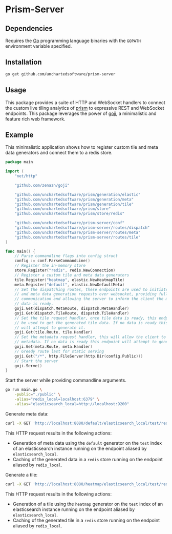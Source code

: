 # Prism-Server

## Dependencies

Requires the [Go](https://golang.org/) programming language binaries with the `GOPATH` environment variable specified.

## Installation

```bash
go get github.com/unchartedsoftware/prism-server
```

## Usage

This package provides a suite of HTTP and WebSocket handlers to connect the custom live tiling analytics of [prism](https://github.com/unchartedsoftware/prism/) to expressive REST and WebSocket endpoints. This package leverages the power of [goji](https://goji.io/), a minimalistic and feature rich web framework.

## Example

This minimalistic application shows how to register custom tile and meta data generators and connect them to a redis store.

```go
package main

import (
	"net/http"

    "github.com/zenazn/goji"

	"github.com/unchartedsoftware/prism/generation/elastic"
	"github.com/unchartedsoftware/prism/generation/meta"
	"github.com/unchartedsoftware/prism/generation/tile"
	"github.com/unchartedsoftware/prism/store"
	"github.com/unchartedsoftware/prism/store/redis"

	"github.com/unchartedsoftware/prism-server/conf"
	"github.com/unchartedsoftware/prism-server/routes/dispatch"
	"github.com/unchartedsoftware/prism-server/routes/meta"
	"github.com/unchartedsoftware/prism-server/routes/tile"
)

func main() {
	// Parse commandline flags into config struct
	config := conf.ParseCommandLine()
	// Register the in-memory store
	store.Register("redis", redis.NewConnection)
	// Register a custom tile and meta data generators
	tile.Register("heatmap", elastic.NewHeatmapTile)
	meta.Register("default", elastic.NewDefaultMeta)
    // Set the dispatching routes, these endpoints are used to initiate tiling
    // and meta data generation requests over websocket, providing full duplex
    // communication and allowing the server to inform the client the moment the
    // data is ready.
    goji.Get(dispatch.MetaRoute, dispatch.MetaHandler)
    goji.Get(dispatch.TileRoute, dispatch.TileHandler)
    // Set the tile request handler, once tile data is ready, this endpoint can
	// be used to get the generated tile data. If no data is ready this endpoint
    // will attempt to generate it.
    goji.Get(tile.Route, tile.Handler)
    // Set the metadata request handler, this will allow the client to request
	// metadata. If no data is ready this endpoint will attempt to generate it.
    goji.Get(meta.Route, meta.Handler)
	// Greedy route last for static serving
	goji.Get("/*", http.FileServer(http.Dir(config.Public)))
	// Start the server
	goji.Serve()
}
```

Start the server while providing commandline arguments.

```bash
go run main.go \
    -public="./public" \
	-alias="redis_local=localhost:6379" \
    -alias="elasticsearch_local=http://localhost:9200"
```

Generate meta data:

```bash
curl -X GET 'http://localhost:8080/default/elasticsearch_local/test/redis/redis_local'
```

This HTTP request results in the following actions:
- Generation of meta data using the `default` generator on the `test` index of an elasticsearch instance running on the endpoint aliased by `elasticsearch_local`.
- Caching of the generated data in a `redis` store running on the endpoint aliased by `redis_local`.

Generate a tile:

```bash
curl -X GET 'http://localhost:8080/heatmap/elasticsearch_local/test/redis/redis_local/4/12/12'
```

This HTTP request results in the following actions:
- Generation of a tile using the `heatmap` generator on the `test` index of an elasticsearch instance running on the endpoint aliased by `elasticsearch_local`.
- Caching of the generated tile in a `redis` store running on the endpoint aliased by `redis_local`.
